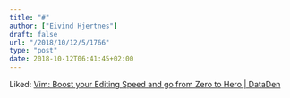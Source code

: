 ```yaml
---
title: "#"
author: ["Eivind Hjertnes"]
draft: false
url: "/2018/10/12/5/1766"
type: "post"
date: 2018-10-12T06:41:45+02:00
---
```


Liked:
[Vim:
Boost your Editing Speed and go from Zero to Hero | DataDen](http://www.dataden.tech/programming/vim-text-editor-first-steps-productivity/)
